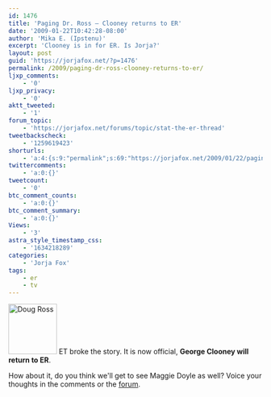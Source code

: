 ```yaml
---
id: 1476
title: 'Paging Dr. Ross — Clooney returns to ER'
date: '2009-01-22T10:42:28-08:00'
author: 'Mika E. (Ipstenu)'
excerpt: 'Clooney is in for ER. Is Jorja?'
layout: post
guid: 'https://jorjafox.net/?p=1476'
permalink: /2009/paging-dr-ross-clooney-returns-to-er/
ljxp_comments:
    - '0'
ljxp_privacy:
    - '0'
aktt_tweeted:
    - '1'
forum_topic:
    - 'https://jorjafox.net/forums/topic/stat-the-er-thread'
tweetbackscheck:
    - '1259619423'
shorturls:
    - 'a:4:{s:9:"permalink";s:69:"https://jorjafox.net/2009/01/22/paging-dr-ross-clooney-returns-to-er/";s:7:"tinyurl";s:25:"http://tinyurl.com/b9teaf";s:4:"isgd";s:18:"http://is.gd/52YSt";s:5:"bitly";s:20:"http://bit.ly/4vkhjl";}'
twittercomments:
    - 'a:0:{}'
tweetcount:
    - '0'
btc_comment_counts:
    - 'a:0:{}'
btc_comment_summary:
    - 'a:0:{}'
Views:
    - '3'
astra_style_timestamp_css:
    - '1634218289'
categories:
    - 'Jorja Fox'
tags:
    - er
    - tv
---
```


<img src="//static.jorjafox.net/wordpress/2009/01/dougross.jpg" alt="Doug Ross" title="Doug Ross" width="96" height="100" class="alignleft size-full wp-image-1477" /> ET broke the story. It is now official, **George Clooney will return to ER**.

How about it, do you think we'll get to see Maggie Doyle as well? Voice your thoughts in the comments or the <a href="https://jorjafox.net/forums/topic/stat-the-er-thread">forum</a>.
<div style="clear:left;">&nbsp;</div>
